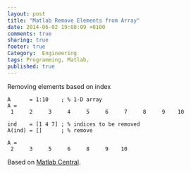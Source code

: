 ```yaml
---
layout: post
title: "Matlab Remove Elements from Array"
date: 2014-06-02 19:08:09 +0100
comments: true
sharing: true
footer: true
Category:  Engineering
tags: Programming, Matlab,
published: true
---
```


Removing elements based on index

    A      = 1:10    ; % 1-D array
    A =
     1     2     3     4     5     6     7     8     9    10

    ind    = [1 4 7] ; % indices to be removed
    A(ind) = []      ; % remove

    A =
     2     3     5     6     8     9    10

Based on [Matlab Central][Source].

[Source]: http://www.mathworks.co.uk/matlabcentral/newsreader/view_thread/1486880

